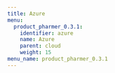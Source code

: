 ```yaml
---
title: Azure
menu:
  product_pharmer_0.3.1:
    identifier: azure
    name: Azure
    parent: cloud
    weight: 15
menu_name: product_pharmer_0.3.1
---
```


